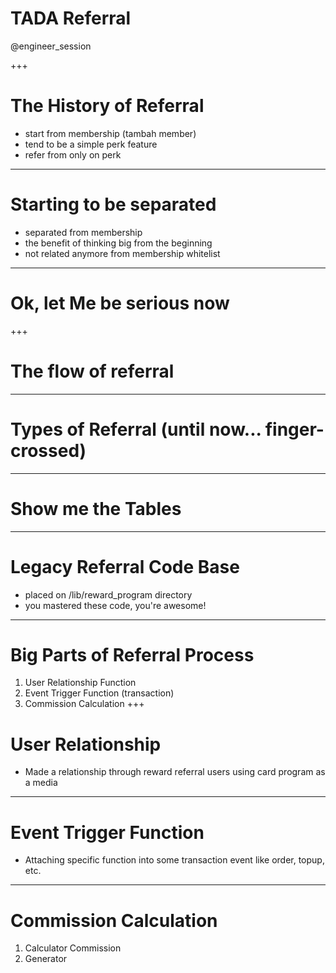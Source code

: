 # TADA Referral
@engineer_session

+++
# The History of Referral
- start from membership (tambah member)
- tend to be a simple perk feature
- refer from only on perk
---
# Starting to be separated
- separated from membership
- the benefit of thinking big from the beginning
- not related anymore from membership whitelist
---
# Ok, let Me be serious now
+++
# The flow of referral 
---
# Types of Referral (until now... finger-crossed)
---
# Show me the Tables
--- 
# Legacy Referral Code Base
- placed on /lib/reward_program directory
- you mastered these code, you're awesome!
---
# Big Parts of Referral Process
1. User Relationship Function
2. Event Trigger Function (transaction)
3. Commission Calculation
+++
# User Relationship
- Made a relationship through reward referral users using card program as a media
---
# Event Trigger Function
- Attaching specific function into some transaction event like order, topup, etc.
---
# Commission Calculation
1. Calculator Commission
2. Generator
